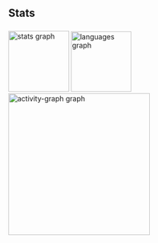 <h2 align="left">Stats</h2>

###

<div align="left">
  <img src="https://github-readme-stats.vercel.app/api?username=Eduardo1035&hide_title=false&hide_rank=false&show_icons=true&include_all_commits=true&count_private=true&disable_animations=false&theme=dracula&locale=en&hide_border=false&order=1" height="121" alt="stats graph"  />
  <img src="https://github-readme-stats.vercel.app/api/top-langs?username=Eduardo1035&locale=en&hide_title=false&layout=compact&card_width=320&langs_count=5&theme=dracula&hide_border=false&order=2" height="120" alt="languages graph"  />
  <img src="https://github-readme-activity-graph.vercel.app/graph?username=Eduardo1035&radius=15&theme=react&area=true&order=5" height="282" alt="activity-graph graph"  />
</div>

###

